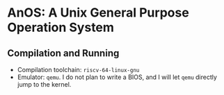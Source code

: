 # AnOS: A Unix General Purpose Operation System

## Compilation and Running

- Compilation toolchain: `riscv-64-linux-gnu`
- Emulator: `qemu`. I do not plan to write a BIOS, and I will let `qemu` directly jump to the kernel.